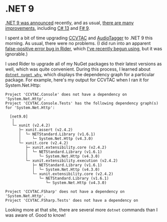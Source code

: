# .NET 9

[.NET 9 was announced](https://devblogs.microsoft.com/dotnet/announcing-dotnet-9/) recently, and as usual, [there are many improvements](https://learn.microsoft.com/en-us/dotnet/core/whats-new/dotnet-9/overview#c-13), including [C# 13](https://learn.microsoft.com/en-us/dotnet/csharp/whats-new/csharp-13) and [F# 9](https://learn.microsoft.com/en-us/dotnet/fsharp/whats-new/fsharp-9).

I spent a bit of time upgrading [CCVTAC](https://github.com/codeconscious/ccvtac/pull/72) and [AudioTagger](https://github.com/codeconscious/audiotagger/pull/88) to .NET 9 this morning. As usual, there were no problems. (I did run into an apparent [false-positive error bug in Rider](https://youtrack.jetbrains.com/issue/RIDER-91794), which [I've recently begun using](https://codeconscious.github.io/2024/10/26/jetbrains-rider.html), but it was ignorable.)

I used Rider to upgrade all of my NuGet packages to their latest versions as well, which was quite convenient. During this process, I learned about [`dotnet nuget why`](https://learn.microsoft.com/en-us/dotnet/core/tools/dotnet-nuget-why), which displays the dependency graph for a particular package. For example, here's my output for CCVTAC when I ran it for System.Net.Http:

```
Project 'CCVTAC.Console' does not have a dependency on 'System.Net.Http'.
Project 'CCVTAC.Console.Tests' has the following dependency graph(s) for 'System.Net.Http':

  [net9.0]
   │  
   └─ xunit (v2.4.2)
      ├─ xunit.assert (v2.4.2)
      │  └─ NETStandard.Library (v1.6.1)
      │     └─ System.Net.Http (v4.3.0)
      └─ xunit.core (v2.4.2)
         ├─ xunit.extensibility.core (v2.4.2)
         │  └─ NETStandard.Library (v1.6.1)
         │     └─ System.Net.Http (v4.3.0)
         └─ xunit.extensibility.execution (v2.4.2)
            ├─ NETStandard.Library (v1.6.1)
            │  └─ System.Net.Http (v4.3.0)
            └─ xunit.extensibility.core (v2.4.2)
               └─ NETStandard.Library (v1.6.1)
                  └─ System.Net.Http (v4.3.0)

Project 'CCVTAC.FSharp' does not have a dependency on 'System.Net.Http'.
Project 'CCVTAC.FSharp.Tests' does not have a dependency on
```

Looking more at that site, there are several more `dotnet` commands than I was aware of. Good to know!
